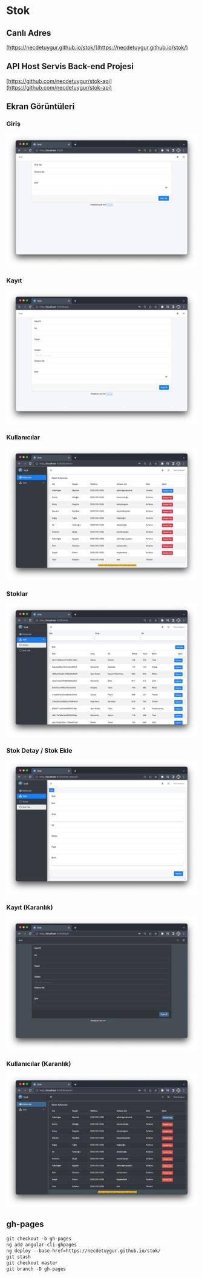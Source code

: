 # Stok

## Canlı Adres

[https://necdetuygur.github.io/stok/](https://necdetuygur.github.io/stok/)

## API Host Servis Back-end Projesi

[https://github.com/necdetuygur/stok-api](https://github.com/necdetuygur/stok-api)

## Ekran Görüntüleri

### Giriş

![Giriş](./screenshots/giris.png)

### Kayıt

![Kayıt](./screenshots/kayit.png)

### Kullanıcılar

![Kullanıcılar](./screenshots/kullanicilar.png)

### Stoklar

![Stoklar](./screenshots/stok.png)

### Stok Detay / Stok Ekle

![Stok Detay / Stok Ekle](./screenshots/stok-detay.png)

### Kayıt (Karanlık)

![Kayıt (Karanlık)](./screenshots/kayit-dark.png)

### Kullanıcılar (Karanlık)

![Kullanıcılar (Karanlık)](./screenshots/kullanicilar-dark.png)

## gh-pages

```
git checkout -b gh-pages
ng add angular-cli-ghpages
ng deploy --base-href=https://necdetuygur.github.io/stok/
git stash
git checkout master
git branch -D gh-pages
```
